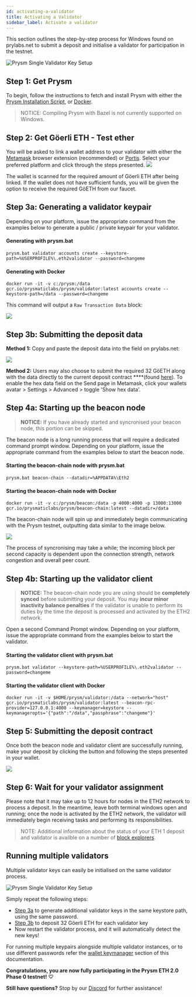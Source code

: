 ```yaml
---
id: activating-a-validator
title: Activating a Validator
sidebar_label: Activate a validator
---
```

This section outlines the step-by-step process for Windows found on prylabs.net to submit a deposit and initialise a validator for participation in the testnet.

![Prysm Single Validator Key Setup](/img/prysm-single-key.png)

## Step 1: Get Prysm

To begin, follow the instructions to fetch and install Prysm with either the [Prysm Installation Script](../windows), or [Docker](./docker).
> NOTICE: Compiling Prysm with Bazel is not currently supported on Windows.

## Step 2: Get Göerli ETH - Test ether

You will be asked to link a wallet address to your validator with either the [Metamask](https://metamask.io/) browser extension \(recommended\) or [Portis](https://portis.io). Select your preferred platform and click through the steps presented.
![](https://blobscdn.gitbook.com/v0/b/gitbook-28427.appspot.com/o/assets%2F-LRNnKRqTm4z1mzdDqDF%2F-LuJpxGKxOpat8TfDxPP%2F-Lua4msnLMulYW-XYrN_%2F2.png?alt=media&token=8268d6b5-97da-414a-9110-141a7aaeb3de)

The wallet is scanned for the required amount of Göerli ETH after being linked. If the wallet does not have sufficient funds, you will be given the option to receive the required GöETH from our faucet.

## Step 3a: Generating a validator keypair

Depending on your platform, issue the appropriate command from the examples below to generate a public / private keypair for your validator.

#### Generating with prysm.bat

```text
prysm.bat validator accounts create --keystore-path=%USERPROFILE%\.eth2validator --password=changeme
```

#### Generating with Docker

```text
docker run -it -v c:/prysm:/data gcr.io/prysmaticlabs/prysm/validator:latest accounts create --keystore-path=/data --password=changeme
```

This command will output a `Raw Transaction Data` block:

![](https://blobscdn.gitbook.com/v0/b/gitbook-28427.appspot.com/o/assets%2F-LRNnKRqTm4z1mzdDqDF%2F-LuJpxGKxOpat8TfDxPP%2F-Lua3OVmMOefnzXXvdGq%2F4.png?alt=media&token=96459a93-055c-4bf1-a0af-07a900d7b47f)

## Step 3b: Submitting the deposit data

**Method 1:** Copy and paste the deposit data into the field on prylabs.net:

![](https://blobscdn.gitbook.com/v0/b/gitbook-28427.appspot.com/o/assets%2F-LRNnKRqTm4z1mzdDqDF%2F-Lua_6kBgtyMjsJFCSPr%2F-Lua_XtevNAg0ybDIGfI%2F77.png?alt=media&token=ee25ea72-3436-455e-b28c-66471b5ddf88)

**Method 2:** Users may also choose to submit the required 32 GöETH along with the data directly to the current deposit contract ****\(found [here](https://prylabs.net/contract)\). To enable the hex data field on the Send page in Metamask, click your wallets avatar &gt; Settings &gt; Advanced &gt; toggle 'Show hex data'.

## Step 4a: Starting up the beacon node

> **NOTICE:** If you have already started and syncronised your beacon node, this portion can be skipped.

The beacon node is a long running process that will require a dedicated command prompt window. Depending on your platform, issue the appropriate command from the examples below to start the beacon node.

#### Starting the beacon-chain node with prysm.bat

```text
prysm.bat beacon-chain --datadir=%APPDATA%\Eth2
```

#### Starting the beacon-chain node with Docker

```text
docker run -it -v c:/prysm/beacon:/data -p 4000:4000 -p 13000:13000 gcr.io/prysmaticlabs/prysm/beacon-chain:latest --datadir=/data
```


The beacon-chain node will spin up and immediately begin communicating with the Prysm testnet, outputting data similar to the image below.

![](https://blobscdn.gitbook.com/v0/b/gitbook-28427.appspot.com/o/assets%2F-LRNnKRqTm4z1mzdDqDF%2F-Lua_6kBgtyMjsJFCSPr%2F-LuaaWo6lTgjk4e7WQ4p%2F9.png?alt=media&token=901b8c14-2a09-4365-bf63-1991c4996544)

The process of syncronising may take a while; the incoming block per second capacity is dependent upon the connection strength, network congestion and overall peer count.

## Step 4b: Starting up the validator client

> **NOTICE:** The beacon-chain node you are using should be **completely synced** before submitting your deposit. You may **incur minor inactivity balance penalties** if the validator is unable to perform its duties by the time the deposit is processed and activated by the ETH2 network.

Open a second Command Prompt window. Depending on your platform, issue the appropriate command from the examples below to start the validator.

#### Starting the validator client with prysm.bat

```text
prysm.bat validator --keystore-path=%USERPROFILE%\.eth2validator --password=changeme
```

#### Starting the validator client with Docker

```text
docker run -it -v $HOME/prysm/validator:/data --network="host" gcr.io/prysmaticlabs/prysm/validator:latest --beacon-rpc-provider=127.0.0.1:4000 --keymanager=keystore --keymanageropts='{"path":"/data","passphrase":"changeme"}'
```

## Step 5: Submitting the deposit contract

Once both the beacon node and validator client are successfully running, make your deposit by clicking the button and following the steps presented in your wallet.

![](https://blobscdn.gitbook.com/v0/b/gitbook-28427.appspot.com/o/assets%2F-LRNnKRqTm4z1mzdDqDF%2F-LuJpxGKxOpat8TfDxPP%2F-Lua3RjIGSbGQbe7NrjZ%2F5.png?alt=media&token=0561a974-edf7-49f9-b225-8997982eb8e0)

## Step 6: Wait for your validator assignment

Please note that it may take up to 12 hours for nodes in the ETH2 network to process a deposit. In the meantime, leave both terminal windows open and running; once the node is activated by the ETH2 network, the validator will immediately begin receiving tasks and performing its responsibilities.

> NOTE: Additional information about the status of your ETH 1 deposit and validator is availble on a number of [block explorers](/docs/devtools/block-explorers).

## Running multiple validators

Multiple validator keys can easily be initialised on the same validator process.

![Prysm Single Validator Key Setup](/img/prysm-multiple-keys.png)

 Simply repeat the following steps:
 * [Step 3a](activating-a-validator#step-3a-generating-a-validator-keypair) to generate additional validator keys in the same keystore path, using the same password.
 * [Step 3b](activating-a-validator#step-3b-submitting-the-deposit-data) to deposit 32 Göerli ETH for each validator key
 * Now restart the validator process, and it will automatically detect the new keys!

For running multiple keypairs alongside multiple validator instances, or to use different passwords refer the [wallet keymanager](/docs/prysm-usage/wallet-keymanager) section of this documentation.

**Congratulations, you are now fully participating in the Prysm ETH 2.0 Phase 0 testnet!** ♡

**Still have questions?**  Stop by our [Discord](https://discord.gg/KSA7rPr) for further assistance!
